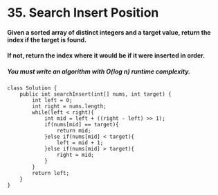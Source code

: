 # 35. Search Insert Position

#### Given a sorted array of distinct integers and a target value, return the index if the target is found.
#### If not, return the index where it would be if it were inserted in order.

##### You must write an algorithm with O(log n) runtime complexity.

```
class Solution {
    public int searchInsert(int[] nums, int target) {
        int left = 0;
        int right = nums.length;
        while(left < right){
            int mid = left + ((right - left) >> 1);
            if(nums[mid] == target){
                return mid;
            }else if(nums[mid] < target){
                left = mid + 1;
            }else if(nums[mid] > target){
                right = mid;
            }
        }
        return left;
    }
}
```

